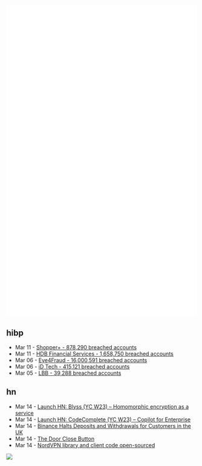 ![Metrics](https://raw.githubusercontent.com/phixion/phixion/master/metrics.svg)

## hibp

<!--
for https://github.com/phixion/phixion/blob/main/.github/workflows/feeds.yml
-->
<!--START_SECTION:haveibeenpwnd-->
- Mar 11 - [Shopper+ - 878,290 breached accounts](https://haveibeenpwned.com/PwnedWebsites#ShopperPlus)
- Mar 11 - [HDB Financial Services - 1,658,750 breached accounts](https://haveibeenpwned.com/PwnedWebsites#HDBFinancialServices)
- Mar 06 - [Eye4Fraud - 16,000,591 breached accounts](https://haveibeenpwned.com/PwnedWebsites#Eye4Fraud)
- Mar 06 - [iD Tech - 415,121 breached accounts](https://haveibeenpwned.com/PwnedWebsites#iDTech)
- Mar 05 - [LBB - 39,288 breached accounts](https://haveibeenpwned.com/PwnedWebsites#LBB)
<!--END_SECTION:haveibeenpwnd-->

## hn

<!--
for https://github.com/phixion/phixion/blob/main/.github/workflows/feeds.yml
-->
<!--START_SECTION:hn-->
- Mar 14 - [Launch HN: Blyss (YC W23) – Homomorphic encryption as a service](https://news.ycombinator.com/item?id=35153344)
- Mar 14 - [Launch HN: CodeComplete (YC W23) – Copilot for Enterprise](https://news.ycombinator.com/item?id=35152851)
- Mar 14 - [Binance Halts Deposits and Withdrawals for Customers in the UK](https://www.bloomberg.com/news/articles/2023-03-14/binance-halts-deposits-and-withdrawals-for-customers-in-the-uk)
- Mar 14 - [The Door Close Button](https://computer.rip/2023-03-13-the-door-close-button.html)
- Mar 14 - [NordVPN library and client code open-sourced](https://github.com/NordSecurity)
<!--END_SECTION:hn-->

<!--
for https://yhype.me
-->
![](https://hit.yhype.me/github/profile?user_id=13013670)
